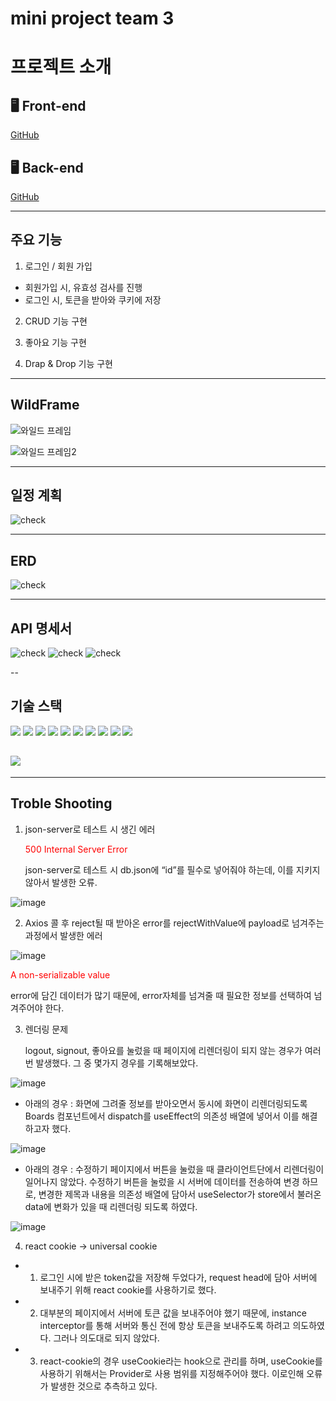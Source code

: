 # mini project team 3

# 프로젝트 소개

## 🖥️ Front-end

[GitHub](https://github.com/orgs/miniproject3-FE/repositories)

## 🖥️ Back-end

[GitHub](https://github.com/JinguLeee/studybook)

---

## 주요 기능

1. 로그인 / 회원 가입

- 회원가입 시, 유효성 검사를 진행
- 로그인 시, 토큰을 받아와 쿠키에 저장

2. CRUD 기능 구현

3. 좋아요 기능 구현

4. Drap & Drop 기능 구현

---

## WildFrame

![와일드 프레임](./src/assets/images/wildframe.png)

![와일드 프레임2](./src/assets/images/wildframe2.png)

---

## 일정 계획

![check](./src/assets/images/check.png)

---

## ERD

![check](./src/assets/images/ERD.png)

---

## API 명세서

![check](./src/assets/images/API1.png)
![check](./src/assets/images/API2.png)
![check](./src/assets/images/API3.png)

--

## 기술 스택

  <img src="https://img.shields.io/badge/html5-E34F26?style=for-the-badge&logo=html5&logoColor=white"> 
  <img src="https://img.shields.io/badge/css-1572B6?style=for-the-badge&logo=css3&logoColor=white"> 
  <img src="https://img.shields.io/badge/javascript-F7DF1E?style=for-the-badge&logo=javascript&logoColor=black"> 
  <img src="https://img.shields.io/badge/react-61DAFB?style=for-the-badge&logo=react&logoColor=black">
  <img src="https://img.shields.io/badge/github-181717?style=for-the-badge&logo=github&logoColor=white">
  <img src="https://img.shields.io/badge/git-F05032?style=for-the-badge&logo=git&logoColor=white">

 <img src="https://img.shields.io/badge/redux tookit-764ABC?style=for-the-badge&logo=REDUX&logoColor=white">

 <img src="https://img.shields.io/badge/React Router-CA4245?style=for-the-badge&logo=React Router&logoColor=white">

 <img src="https://img.shields.io/badge/styled-components-DB7093?style=for-the-badge&logo=styled-components&logoColor=white">

  <img src="https://img.shields.io/badge/axios-5A29E4?style=for-the-badge&logo=axios&logoColor=white">

## <img src="https://img.shields.io/badge/amazon s3-569A31?style=for-the-badge&logo=amazon s3&logoColor=white">

---

## Troble Shooting

1. json-server로 테스트 시 생긴 에러

   <span style= 'color: red'>500 Internal Server Error</span>

   json-server로 테스트 시 db.json에 “id”를 필수로 넣어줘야 하는데, 이를 지키지 않아서 발생한 오류.

![image](https://user-images.githubusercontent.com/124577334/227239148-f5aa6c2f-cfcb-4502-8c39-2abc43936cef.png)

2. Axios 콜 후 reject될 때 받아온 error를 rejectWithValue에 payload로 넘겨주는 과정에서 발생한 에러

![image](https://user-images.githubusercontent.com/124577334/227239253-a8bb3228-219e-4286-816a-a4cd60fa31bc.png)

<span style= 'color: red'>A non-serializable value</span>

error에 담긴 데이터가 많기 때문에, error자체를 넘겨줄 때 필요한 정보를 선택하여 넘겨주어야 한다.

3. 렌더링 문제

   logout, signout, 좋아요를 눌렀을 때 페이지에 리렌더링이 되지 않는 경우가 여러번 발생했다. 그 중 몇가지 경우를 기록해보았다.

![image](https://user-images.githubusercontent.com/124577334/227239372-2446006e-659a-4175-817f-a9ed03fad7ce.png)

- 아래의 경우 : 화면에 그려줄 정보를 받아오면서 동시에 화면이 리렌더링되도록
  Boards 컴포넌트에서 dispatch를 useEffect의 의존성 배열에 넣어서 이를 해결하고자 했다.

![image](https://user-images.githubusercontent.com/124577334/227239467-62c136b4-219b-4207-8cde-a9c8c08fee57.png)

- 아래의 경우 : 수정하기 페이지에서 버튼을 눌렀을 때 클라이언트단에서 리렌더링이 일어나지 않았다.
  수정하기 버튼을 눌렀을 시 서버에 데이터를 전송하여 변경 하므로,
  변경한 제목과 내용을 의존성 배열에 담아서 useSelector가 store에서 불러온 data에 변화가 있을 때
  리렌더링 되도록 하였다.

![image](https://user-images.githubusercontent.com/124577334/227239769-62f4631f-3e3c-458b-a376-7d65a20aace8.png)

4. react cookie → universal cookie

- 1.  로그인 시에 받은 token값을 저장해 두었다가, request head에 담아 서버에 보내주기 위해 react cookie를 사용하기로 했다.
- 2.  대부분의 페이지에서 서버에 토큰 값을 보내주어야 했기 때문에, instance interceptor를 통해 서버와 통신 전에 항상 토큰을 보내주도록 하려고 의도하였다. 그러나 의도대로 되지 않았다.
- 3. react-cookie의 경우 useCookie라는 hook으로 관리를 하며, useCookie를 사용하기 위해서는 Provider로 사용 범위를 지정해주어야 했다. 이로인해 오류가 발생한 것으로 추측하고 있다.
